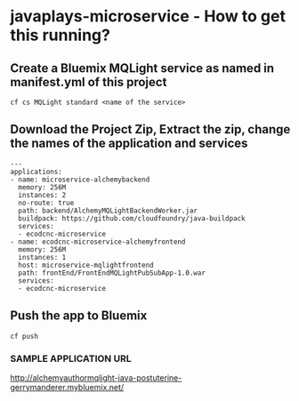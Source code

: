 # javaplays-microservice - How to get this running?

## Create a Bluemix MQLight service as named in manifest.yml of this project
    cf cs MQLight standard <name of the service>

## Download the Project Zip, Extract the zip, change the names of the application and services
    ---
    applications:
    - name: microservice-alchemybackend
      memory: 256M
      instances: 2
      no-route: true
      path: backend/AlchemyMQLightBackendWorker.jar
      buildpack: https://github.com/cloudfoundry/java-buildpack
      services:
      - ecodcnc-microservice
    - name: ecodcnc-microservice-alchemyfrontend
      memory: 256M
      instances: 1
      host: microservice-mqlightfrontend
      path: frontEnd/FrontEndMQLightPubSubApp-1.0.war
      services:
      - ecodcnc-microservice
## Push the app to Bluemix
    cf push

### SAMPLE APPLICATION URL

http://alchemyauthormqlight-java-postuterine-gerrymanderer.mybluemix.net/
    
